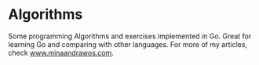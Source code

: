 # Algorithms

Some programming Algorithms and exercises implemented in Go. Great for learning Go and comparing with other languages. For more of my articles, check www.minaandrawos.com.
